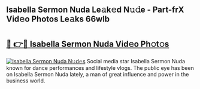 ## Isabella Sermon Nuda Le𝚊k𝚎d N𝚞𝚍e - Part-frX Vid𝚎o Photos Le𝚊ks 66wlb

# <h2><a href="http://fbfvf1j.evod.top/?m=Isabella+Sermon+Nuda">🔗 👉🔴 Isabella Sermon Nuda Vid𝚎o Ph𝚘t𝚘s</a></h2>

[![Isabella Sermon Nuda N𝚞d𝚎s](https://i.imgur.com/8V9OHl7.gif)](http://fbfvf1j.evod.top/?m=Isabella+Sermon+Nuda)
Social media star Isabella Sermon Nuda known for dance performances and lifestyle vlogs. The public eye has been on Isabella Sermon Nuda lately, a man of great influence and power in the business world. 
